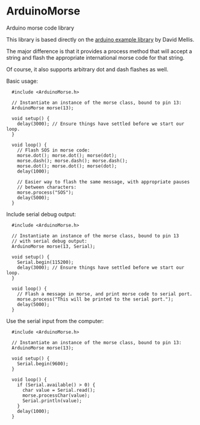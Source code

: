 # ArduinoMorse
Arduino morse code library

This library is based directly on the [arduino example library](http://www.arduino.cc/en/Hacking/LibraryTutorial) by David Mellis.

The major difference is that it provides a process method that will accept a string and flash the appropriate international morse code for that string.

Of course, it also supports arbitrary dot and dash flashes as well.

Basic usage:
```
  #include <ArduinoMorse.h>

  // Instantiate an instance of the morse class, bound to pin 13:
  ArduinoMorse morse(13);

  void setup() {
    delay(3000); // Ensure things have settled before we start our loop.
  }

  void loop() {
    // Flash SOS in morse code:
    morse.dot(); morse.dot(); morse(dot);
    morse.dash(); morse.dash(); morse.dash();
    morse.dot(); morse.dot(); morse(dot);
    delay(1000);

    // Easier way to flash the same message, with appropriate pauses 
    // between characters:
    morse.process("SOS");
    delay(5000);
  }
```


Include serial debug output:
```
  #include <ArduinoMorse.h>

  // Instantiate an instance of the morse class, bound to pin 13
  // with serial debug output:
  ArduinoMorse morse(13, Serial);

  void setup() {
    Serial.begin(115200); 
    delay(3000); // Ensure things have settled before we start our loop.
  }

  void loop() {
    // Flash a message in morse, and print morse code to serial port.
    morse.process("This will be printed to the serial port.");
    delay(5000);
  }
```


Use the serial input from the computer:
```
  #include <ArduinoMorse.h>
  
  // Instantiate an instance of the morse class, bound to pin 13:
  ArduinoMorse morse(13);
  
  void setup() {
    Serial.begin(9600);
  }
  
  void loop() {
    if (Serial.available() > 0) {
      char value = Serial.read();
      morse.processChar(value);
      Serial.println(value);
    }
    delay(1000);
  }
```

